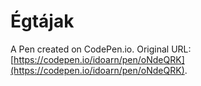 # Égtájak

A Pen created on CodePen.io. Original URL: [https://codepen.io/idoarn/pen/oNdeQRK](https://codepen.io/idoarn/pen/oNdeQRK).

